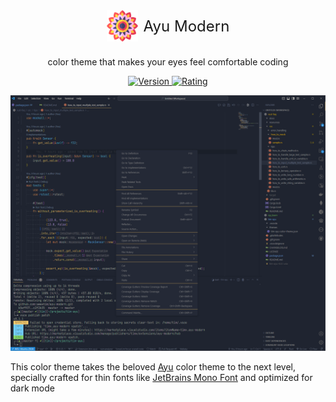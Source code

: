 <div align="center">
    <div style="padding-bottom: 10px;">
        <img style="vertical-align:middle; margin-right: 5px;" src="assets/icon.png" width="50">
        <span style="vertical-align:middle; font-size: x-large">Ayu Modern</span>
    </div>
    <p align="center">
        <p>color theme that makes your eyes feel comfortable coding</p>
        <a href="https://marketplace.visualstudio.com/items?itemName=timx.ayu-modern">
            <img src="https://img.shields.io/visual-studio-marketplace/v/timx.ayu-modern?style=flat-square" alt="Version">
        </a>
        <a href="https://marketplace.visualstudio.com/items?itemName=timx.ayu-modern">
            <img src="https://img.shields.io/visual-studio-marketplace/stars/timx.ayu-modern?style=flat-square" alt="Rating">
        </a>
    </p>

</div>

![overview image](assets/main.png)

This color theme takes the beloved [Ayu](https://github.com/ayu-theme/vscode-ayu) color theme to the next level, specially crafted for thin fonts like [JetBrains Mono Font](https://www.jetbrains.com/lp/mono/) and optimized for dark mode
